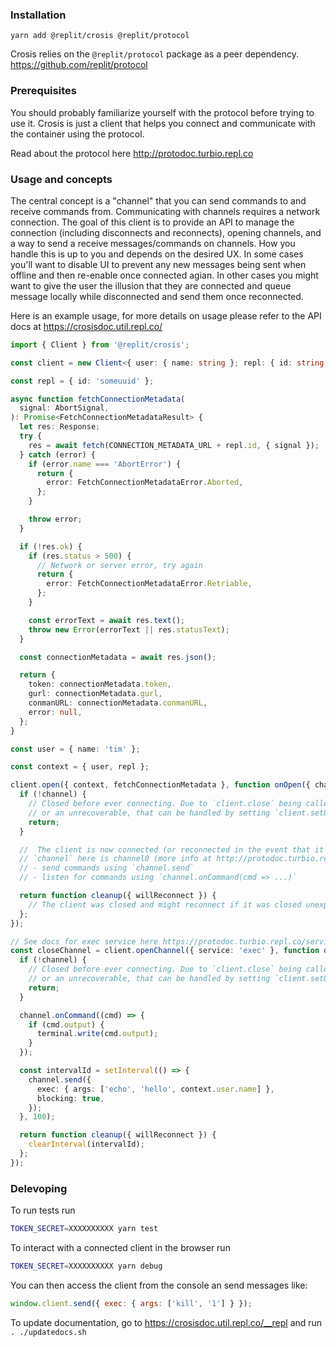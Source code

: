 ### Installation

`yarn add @replit/crosis @replit/protocol`

Crosis relies on the `@replit/protocol` package as a peer dependency. https://github.com/replit/protocol

### Prerequisites

You should probably familiarize yourself with the protocol before trying to use it. Crosis is just a client that helps you connect and communicate with the container using the protocol.

Read about the protocol here http://protodoc.turbio.repl.co

### Usage and concepts

The central concept is a "channel" that you can send commands to and receive commands from. Communicating with channels requires a network connection. The goal of this client is to provide an API to manage the connection (including disconnects and reconnects), opening channels, and a way to send a receive messages/commands on channels. How you handle this is up to you and depends on the desired UX. In some cases you'll want to disable UI to prevent any new messages being sent when offline and then re-enable once connected agian. In other cases you might want to give the user the illusion that they are connected and queue message locally while disconnected and send them once reconnected.

Here is an example usage, for more details on usage please refer to the API docs at https://crosisdoc.util.repl.co/

```typescript
import { Client } from '@replit/crosis';

const client = new Client<{ user: { name: string }; repl: { id: string } }>();

const repl = { id: 'someuuid' };

async function fetchConnectionMetadata(
  signal: AbortSignal,
): Promise<FetchConnectionMetadataResult> {
  let res: Response;
  try {
    res = await fetch(CONNECTION_METADATA_URL + repl.id, { signal });
  } catch (error) {
    if (error.name === 'AbortError') {
      return {
        error: FetchConnectionMetadataError.Aborted,
      };
    }

    throw error;
  }

  if (!res.ok) {
    if (res.status > 500) {
      // Network or server error, try again
      return {
        error: FetchConnectionMetadataError.Retriable,
      };
    }

    const errorText = await res.text();
    throw new Error(errorText || res.statusText);
  }

  const connectionMetadata = await res.json();

  return {
    token: connectionMetadata.token,
    gurl: connectionMetadata.gurl,
    conmanURL: connectionMetadata.conmanURL,
    error: null,
  };
}

const user = { name: 'tim' };

const context = { user, repl };

client.open({ context, fetchConnectionMetadata }, function onOpen({ channel, context }) {
  if (!channel) {
    // Closed before ever connecting. Due to `client.close` being called
    // or an unrecoverable, that can be handled by setting `client.setUnrecoverableError`
    return;
  }

  //  The client is now connected (or reconnected in the event that it encountered an unexpected disconnect)
  // `channel` here is channel0 (more info at http://protodoc.turbio.repl.co/protov2)
  // - send commands using `channel.send`
  // - listen for commands using `channel.onCommand(cmd => ...)`

  return function cleanup({ willReconnect }) {
    // The client was closed and might reconnect if it was closed unexpectedly
  };
});

// See docs for exec service here https://protodoc.turbio.repl.co/services#exec
const closeChannel = client.openChannel({ service: 'exec' }, function open({ channel, context }) {
  if (!channel) {
    // Closed before ever connecting. Due to `client.close` being called, `closeChannel` being called
    // or an unrecoverable, that can be handled by setting `client.setUnrecoverableErr
    return;
  }

  channel.onCommand((cmd) => {
    if (cmd.output) {
      terminal.write(cmd.output);
    }
  });

  const intervalId = setInterval(() => {
    channel.send({
      exec: { args: ['echo', 'hello', context.user.name] },
      blocking: true,
    });
  }, 100);

  return function cleanup({ willReconnect }) {
    clearInterval(intervalId);
  };
});
```

### Delevoping

To run tests run

```sh
TOKEN_SECRET=XXXXXXXXXX yarn test
```

To interact with a connected client in the browser run

```sh
TOKEN_SECRET=XXXXXXXXXX yarn debug
```

You can then access the client from the console an send messages like:

```js
window.client.send({ exec: { args: ['kill', '1'] } });
```

To update documentation, go to https://crosisdoc.util.repl.co/__repl and run `. ./updatedocs.sh`
